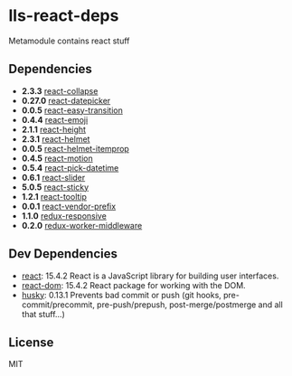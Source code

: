# lls-react-deps 

Metamodule contains react stuff



## Dependencies

- **2.3.3** [react-collapse](https://www.npmjs.com/package/react-collapse)
- **0.27.0** [react-datepicker](https://www.npmjs.com/package/react-datepicker)
- **0.0.5** [react-easy-transition](https://www.npmjs.com/package/react-easy-transition)
- **0.4.4** [react-emoji](https://www.npmjs.com/package/react-emoji)
- **2.1.1** [react-height](https://www.npmjs.com/package/react-height)
- **2.3.1** [react-helmet](https://www.npmjs.com/package/react-helmet)
- **0.0.5** [react-helmet-itemprop](https://www.npmjs.com/package/react-helmet-itemprop)
- **0.4.5** [react-motion](https://www.npmjs.com/package/react-motion)
- **0.5.4** [react-pick-datetime](https://www.npmjs.com/package/react-pick-datetime)
- **0.6.1** [react-slider](https://www.npmjs.com/package/react-slider)
- **5.0.5** [react-sticky](https://www.npmjs.com/package/react-sticky)
- **1.2.1** [react-tooltip](https://www.npmjs.com/package/react-tooltip)
- **0.0.1** [react-vendor-prefix](https://www.npmjs.com/package/react-vendor-prefix)
- **1.1.0** [redux-responsive](https://www.npmjs.com/package/redux-responsive)
- **0.2.0** [redux-worker-middleware](https://www.npmjs.com/package/redux-worker-middleware)

## Dev Dependencies

- [react](): 15.4.2 React is a JavaScript library for building user interfaces.
- [react-dom](): 15.4.2 React package for working with the DOM.
- [husky](https://github.com/typicode/husky): 0.13.1 Prevents bad commit or push (git hooks, pre-commit/precommit, pre-push/prepush, post-merge/postmerge and all that stuff...)


## License

MIT
